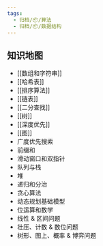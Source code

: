 ```yaml
---
tags:
  - 归档/📦/算法
  - 归档/📦/数据结构
---
```


## 知识地图

- [[数组和字符串]]
- [[哈希表]]
- [[排序算法]]
- [[链表]]
- [[二分查找]]
- [[树]]
- [[深度优先]]
- [[图]]
- 广度优先搜索
- 前缀和
- 滑动窗口和双指针
- 队列与栈
- 堆
- 递归和分治
- 贪心算法
- 动态规划基础模型
- 位运算和数学
- 线性 & 区间问题
- 壮压、计数 & 数位问题
- 树形、图上、概率 & 博弈问题
